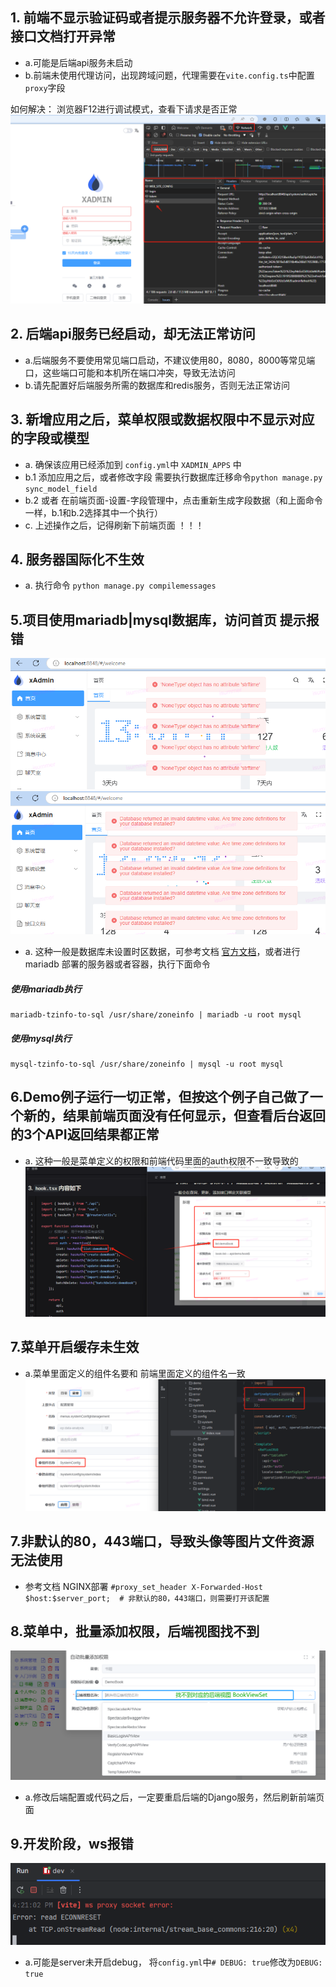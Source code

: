 ## 1. 前端不显示验证码或者提示服务器不允许登录，或者接口文档打开异常

- a.可能是后端api服务未启动
- b.前端未使用代理访问，出现跨域问题，代理需要在```vite.config.ts```中配置```proxy```字段

如何解决： 浏览器F12进行调试模式，查看下请求是否正常
![img.png](img.png)

## 2. 后端api服务已经启动，却无法正常访问

- a.后端服务不要使用常见端口启动，不建议使用80，8080，8000等常见端口，这些端口可能和本机所在端口冲突，导致无法访问
- b.请先配置好后端服务所需的数据库和redis服务，否则无法正常访问

## 3. 新增应用之后，菜单权限或数据权限中不显示对应的字段或模型

- a. 确保该应用已经添加到 ```config.yml```中 ```XADMIN_APPS``` 中
- b.1 添加应用之后，或者修改字段 需要执行数据库迁移命令```python manage.py sync_model_field```
- b.2 或者 在前端页面-设置-字段管理中，点击重新生成字段数据（和上面命令一样，b.1和b.2选择其中一个执行）
- c. 上述操作之后，记得刷新下前端页面 ！！！

## 4. 服务器国际化不生效
- a. 执行命令 ```python manage.py compilemessages```

## 5.项目使用mariadb|mysql数据库，访问首页 提示报错

![img_1.png](img_1.png)
![img_2.png](img_2.png)

- a. 这种一般是数据库未设置时区数据，可参考文档 [官方文档](https://mariadb.com/kb/en/mariadb-tzinfo-to-sql/)，或者进行
  mariadb 部署的服务器或者容器，执行下面命令
##### 使用mariadb执行
```shell
mariadb-tzinfo-to-sql /usr/share/zoneinfo | mariadb -u root mysql
```
##### 使用mysql执行
```shell
mysql-tzinfo-to-sql /usr/share/zoneinfo | mysql -u root mysql
```
## 6.Demo例子运行一切正常，但按这个例子自己做了一个新的，结果前端页面没有任何显示，但查看后台返回的3个API返回结果都正常

- a. 这种一般是菜单定义的权限和前端代码里面的auth权限不一致导致的
  ![7616e55dc512797055995cc091094e62.png](7616e55dc512797055995cc091094e62.png)

## 7.菜单开启缓存未生效

- a.菜单里面定义的组件名要和 前端里面定义的组件名一致
  ![07.png](07.png)

## 7.非默认的80，443端口，导致头像等图片文件资源无法使用
- 参考文档 NGINX部署 ```#proxy_set_header X-Forwarded-Host $host:$server_port;  # 非默认的80，443端口，则需要打开该配置```

## 8.菜单中，批量添加权限，后端视图找不到

![img_4.png](img_4.png)

- a.修改后端配置或代码之后，一定要重启后端的Django服务，然后刷新前端页面

## 9.开发阶段，ws报错

![img_3.png](img_3.png)

- a.可能是server未开启debug， 将```config.yml```中```# DEBUG: true```修改为```DEBUG: true```